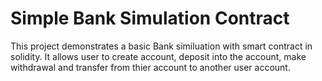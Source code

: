 # Simple Bank Simulation Contract

This project demonstrates a basic Bank similuation with smart contract in solidity. It allows user to create account, deposit into the account, make withdrawal and transfer from thier account to another user account.




